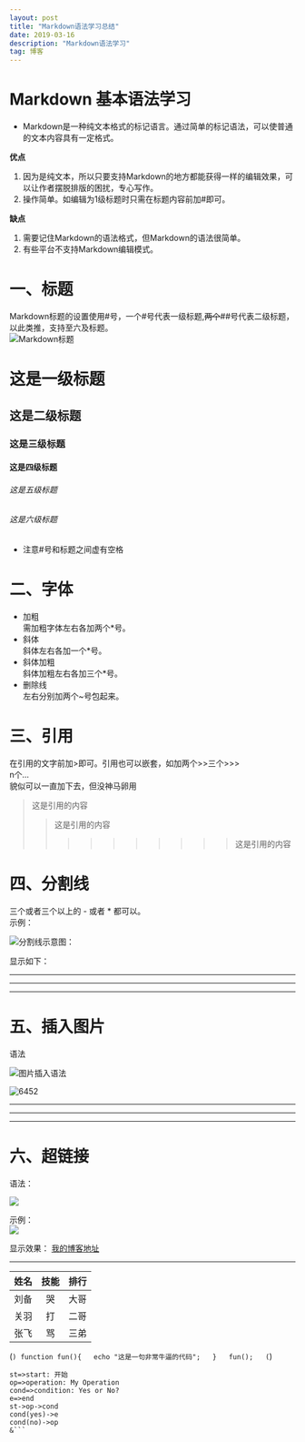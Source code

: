 ```yaml
---
layout: post
title: "Markdown语法学习总结"
date: 2019-03-16 
description: "Markdown语法学习"
tag: 博客 
---   
```


# Markdown 基本语法学习
* Markdown是一种纯文本格式的标记语言。通过简单的标记语法，可以使普通的文本内容具有一定格式。

**优点**

  1. 因为是纯文本，所以只要支持Markdown的地方都能获得一样的编辑效果，可以让作者摆脱排版的困扰，专心写作。
  2. 操作简单。如编辑为1级标题时只需在标题内容前加#即可。

**缺点**

 1. 需要记住Markdown的语法格式，但Markdown的语法很简单。
 2. 有些平台不支持Markdown编辑模式。
 
 # 一、标题
Markdown标题的设置使用#号，一个#号代表一级标题,~~两个~~##号代表二级标题，以此类推，支持至六及标题。  
![Markdown标题](_v_images/20190316134735428_5480.png)
# 这是一级标题
## 这是二级标题
### 这是三级标题
#### 这是四级标题
###### 这是五级标题
###### 这是六级标题


 * 注意#号和标题之间虚有空格  
 
 # 二、字体 
 * 加粗  
 需加粗字体左右各加两个*号。  
 * 斜体          
 斜体左右各加一个*号。
 * 斜体加粗  
  斜体加粗左右各加三个*号。
 * 删除线  
 左右分别加两个~号包起来。

# 三、引用
在引用的文字前加>即可。引用也可以嵌套，如加两个>>三个>>>  
n个...  
貌似可以一直加下去，但没神马卵用   

>这是引用的内容
>>这是引用的内容
>>>>>>>>>>这是引用的内容


# 四、分割线
三个或者三个以上的 - 或者 * 都可以。  
示例：  

![分割线示意图：](_v_images/20190316135105896_1758.png)

显示如下：  

---
***
---

# 五、插入图片  

语法  

![图片插入语法](_v_images/20190316135652502_24360.png)

![6452](_v_images/20190316135326516_16395.jpg)


---
***
---

# 六、超链接  
语法：  

![](_v_images/20190316135822125_32617.png)  


示例：  
![](_v_images/20190316135912099_346.png)  

显示效果：
[我的博客地址](https://yajunqi.github.io)

----
姓名|技能|排行
--|:--:|--:
刘备|哭|大哥
关羽|打|二哥
张飞|骂|三弟


(```)
    function fun(){  
         echo "这是一句非常牛逼的代码";  
    }  
    fun();  
(```)

```flow
st=>start: 开始
op=>operation: My Operation
cond=>condition: Yes or No?
e=>end
st->op->cond
cond(yes)->e
cond(no)->op
&```
